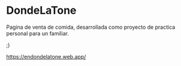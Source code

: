# DondeLaTone
Pagina de venta de comida, desarrollada como proyecto de practica personal para un familiar.

;)

https://endondelatone.web.app/
